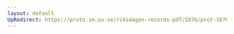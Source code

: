 ```yaml
---
layout: default
UpRedirect: https://pruto.im.uu.se/riksdagen-records-pdf/1876/prot-1876--ak--044/prot-1876--ak--044_032.pdf
---
```

